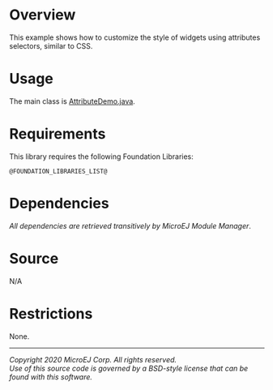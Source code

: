 # Overview

This example shows how to customize the style of widgets using attributes
selectors, similar to CSS.

# Usage

The main class is [AttributeDemo.java](/src/main/java/com/microej/example/mwt/attribute/AttributeDemo.java).

# Requirements

This library requires the following Foundation Libraries:

    @FOUNDATION_LIBRARIES_LIST@

# Dependencies

_All dependencies are retrieved transitively by MicroEJ Module Manager_.


# Source

N/A

# Restrictions

None.

---  
_Copyright 2020 MicroEJ Corp. All rights reserved._  
_Use of this source code is governed by a BSD-style license that can be found with this software._  
